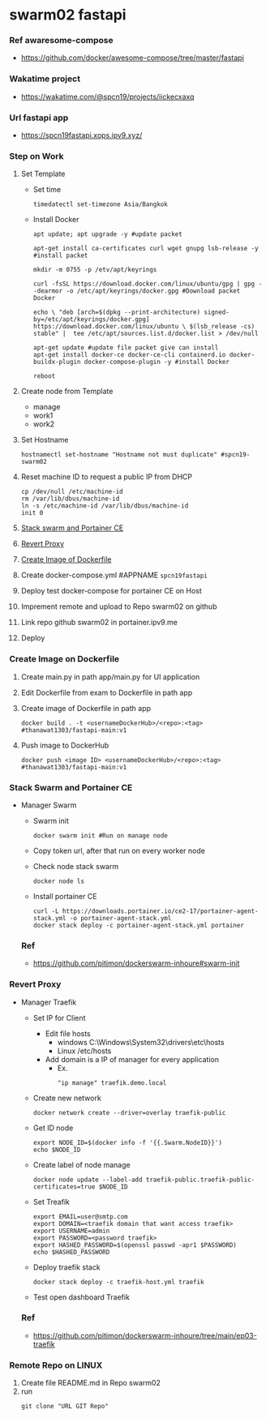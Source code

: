 # swarm02 fastapi

### Ref awaresome-compose
- https://github.com/docker/awesome-compose/tree/master/fastapi

### Wakatime project
- https://wakatime.com/@spcn19/projects/iickecxaxq

### Url fastapi app
- https://spcn19fastapi.xops.ipv9.xyz/

### Step on Work
 1. Set Template 

    - Set time
      ```
      timedatectl set-timezone Asia/Bangkok
      ```

    - Install Docker
      ```
      apt update; apt upgrade -y #update packet

      apt-get install ca-certificates curl wget gnupg lsb-release -y #install packet

      mkdir -m 0755 -p /etv/apt/keyrings

      curl -fsSL https://download.docker.com/linux/ubuntu/gpg | gpg --dearmor -o /etc/apt/keyrings/docker.gpg #Download packet Docker

      echo \ "deb [arch=$(dpkg --print-architecture) signed-by=/etc/apt/keyrings/docker.gpg] https://download.docker.com/linux/ubuntu \ $(lsb_release -cs) stable" |  tee /etc/apt/sources.list.d/docker.list > /dev/null

      apt-get update #update file packet give can install
      apt-get install docker-ce docker-ce-cli containerd.io docker-buildx-plugin docker-compose-plugin -y #install Docker

      reboot
      ```

 2. Create node from Template
    - manage
    - work1
    - work2

 3. Set Hostname
    ```
    hostnamectl set-hostname "Hostname not must duplicate" #spcn19-swarm02
    ```

 4. Reset machine ID to request a public IP from DHCP
    ```
    cp /dev/null /etc/machine-id
    rm /var/lib/dbus/machine-id
    ln -s /etc/machine-id /var/lib/dbus/machine-id
    init 0
    ```

 5. [Stack swarm and Portainer CE](#stack-swarm)
 6. [Revert Proxy](#revert-proxy)
 7. [Create Image of Dockerfile](#create-image-on-dockerfile)
 8. Create docker-compose.yml #APPNAME `spcn19fastapi`
 9. Deploy test docker-compose for portainer CE on Host
 10. Imprement remote and upload to Repo swarm02 on github
 11. Link repo github swarm02 in portainer.ipv9.me
 12. Deploy

### Create Image on Dockerfile
 1. Create main.py in path app/main.py for UI application
 2. Edit Dockerfile from exam to Dockerfile in path app
 3. Create image of Dockerfile in path app
 
    ```
    docker build . -t <usernameDockerHub>/<repo>:<tag> #thanawat1303/fastapi-main:v1
    ```
 4. Push image to DockerHub

     ```
     docker push <image ID> <usernameDockerHub>/<repo>:<tag> #thanawat1303/fastapi-main:v1
     ```

### Stack Swarm and Portainer CE
<a name="stack-swarm"></a>

 - Manager Swarm

   - Swarm init
     ```
     docker swarm init #Run on manage node
     ```

   - Copy token url, after that run on every worker node

   - Check node stack swarm
     ```
     docker node ls
     ```

   - Install portainer CE
     ```
     curl -L https://downloads.portainer.io/ce2-17/portainer-agent-stack.yml -o portainer-agent-stack.yml
     docker stack deploy -c portainer-agent-stack.yml portainer
     ```

   ### Ref
   - https://github.com/pitimon/dockerswarm-inhoure#swarm-init

### Revert Proxy
<a name="revert-proxy"></a>

 - Manager Traefik

   - Set IP for Client
     - Edit file hosts
       - windows C:\Windows\System32\drivers\etc\hosts
       - Linux /etc/hosts
     - Add domain is a IP of manager for every application 
       - Ex.
         ``` 
         "ip manage" traefik.demo.local
         ```

   - Create new network
     ```
     docker network create --driver=overlay traefik-public
     ```

   - Get ID node 
     ```
     export NODE_ID=$(docker info -f '{{.Swarm.NodeID}}') 
     echo $NODE_ID
     ```

   - Create label of node manage
     ```
     docker node update --label-add traefik-public.traefik-public-certificates=true $NODE_ID
     ```

   - Set Treafik
     ```
     export EMAIL=user@smtp.com
     export DOMAIN=<traefik domain that want access traefik>
     export USERNAME=admin
     export PASSWORD=<password traefik>
     export HASHED_PASSWORD=$(openssl passwd -apr1 $PASSWORD)
     echo $HASHED_PASSWORD
     ```

   - Deploy traefik stack
     ```
     docker stack deploy -c traefik-host.yml traefik
     ```
     
   - Test open dashboard Traefik

   ### Ref
   - https://github.com/pitimon/dockerswarm-inhoure/tree/main/ep03-traefik

### Remote Repo on LINUX
 1. Create file README.md in Repo swarm02 
 2. run
    ```
    git clone "URL GIT Repo"
    ```